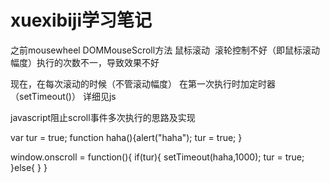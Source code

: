 # xuexibiji学习笔记

之前mousewheel DOMMouseScroll方法 鼠标滚动  滚轮控制不好（即鼠标滚动幅度）执行的次数不一，导致效果不好

现在，在每次滚动的时候（不管滚动幅度） 在第一次执行时加定时器（setTimeout()） 详细见js


javascript阻止scroll事件多次执行的思路及实现

var tur = true; 
function haha(){alert("haha"); tur = true; } 

window.onscroll = function(){ 
if(tur){ setTimeout(haha,1000); tur = true; 
}else{ } 
} 
